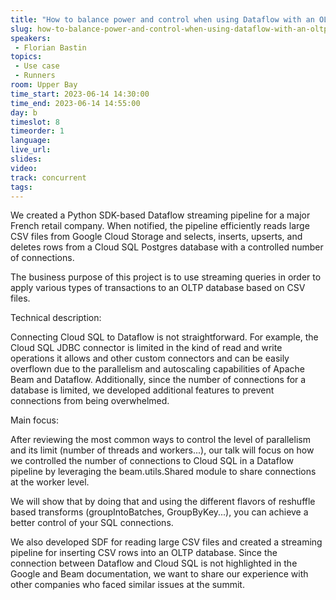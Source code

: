 ```yaml
---
title: "How to balance power and control when using Dataflow with an OLTP SQL Database"
slug: how-to-balance-power-and-control-when-using-dataflow-with-an-oltp-sql-database
speakers:
 - Florian Bastin
topics:
 - Use case
 - Runners
room: Upper Bay
time_start: 2023-06-14 14:30:00
time_end: 2023-06-14 14:55:00
day: b
timeslot: 8
timeorder: 1
language: 
live_url: 
slides: 
video: 
track: concurrent
tags:
---
```


We created a Python SDK-based Dataflow streaming pipeline for a major French retail company. When notified, the pipeline efficiently reads large CSV files from Google Cloud Storage and selects, inserts, upserts, and deletes rows from a Cloud SQL Postgres database with a controlled number of connections.
 
 The business purpose of this project is to use streaming queries in order to apply various types of transactions to an OLTP database based on CSV files.
 
 
 
 Technical description:
 
 Connecting Cloud SQL to Dataflow is not straightforward. For example, the Cloud SQL JDBC connector is limited in the kind of read and write operations it allows and other custom connectors and can be easily overflown due to the parallelism and autoscaling capabilities of Apache Beam and Dataflow. Additionally, since the number of connections for a database is limited, we developed additional features to prevent connections from being overwhelmed.
 
 
 
 Main focus:
 
 After reviewing the most common ways to control the level of parallelism and its limit (number of threads and workers...), our talk will focus on how we controlled the number of connections to Cloud SQL in a Dataflow pipeline by leveraging the beam.utils.Shared module to share connections at the worker level.
 
 We will show that by doing that and using the different flavors of reshuffle based transforms (groupIntoBatches, GroupByKey...), you can achieve a better control of your SQL connections.
 
 
 
 We also developed SDF for reading large CSV files and created a streaming pipeline for inserting CSV rows into an OLTP database. Since the connection between Dataflow and Cloud SQL is not highlighted in the Google and Beam documentation, we want to share our experience with other companies who faced similar issues at the summit.